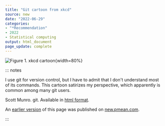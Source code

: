 ```yaml
---
title: "Git cartoon from xkcd"
source: new
date: "2022-06-29"
categories:
- "*Recommendation"
- 2022
- Statistical computing
output: html_document
page_update: complete
---
```


![Figure 1. xkcd cartoon](https://imgs.xkcd.com/comics/git.png){width=80%}

::: notes

I use git for version control, but I have to admit that I don't understand most of its commands. This cartoon satirizes my perspective, which apparently is common among many git users.

Scott Munro. git.  Available in [html format][mun1].

[mun1]: https://xkcd.com/1597/

An [earlier version][sim2] of this page was published on [new.pmean.com][sim1].

[sim1]: http://new.pmean.com
[sim2]: http://new.pmean.com/git-xkcd/

:::
